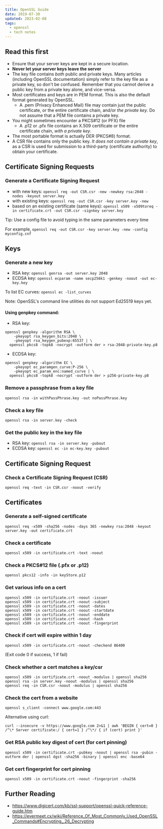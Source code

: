 ```yaml
---
title: OpenSSL Guide
date: 2019-07-30
updated: 2023-02-08
tags:
  - openssl
  - tech notes
---
```


## Read this first

- Ensure that your server keys are kept in a secure location.
- **Never let your server keys leave the server**
- The key file contains *both* public and private keys. Many articles (including OpenSSL documentation) simply refer to the key file as a private key, so don't be confused. Remember that you cannot derive a public key from a private key alone, and vice-versa.
- Most certificates and keys are in PEM format. This is also the default format generated by OpenSSL.
  - A .pem (Privacy Enhanced Mail) file may contain just the public certificate, or the entire certificate chain, and/or *the private key*. Do not assume that a PEM file contains a private key.
- You might sometimes encounter a PKCS#12 (or PFX) file
  - A .p12 or .pfx file contains an X.509 certificate or the entire certificate chain, *with a private key*.
- The most portable format is actually DER (PKCS#8) format.
- A CSR file contains only the public key. *It does not contain a private key*, as a CSR is used for submission to a third-party (certificate authority) to obtain your certificate.


## Certificate Signing Requests

### Generate a Certificate Signing Request

- with new keys: `openssl req -out CSR.csr -new -newkey rsa:2048 -nodes -keyout server.key`
- with existing keys: `openssl req -out CSR.csr -key server.key -new`
- based on an existing certificate (same keys): `openssl x509 -x509toreq -in certificate.crt -out CSR.csr -signkey server.key`

Tip: Use a config file to avoid typing in the same parameters every time

For example, `openssl req -out CSR.csr -key server.key -new -config myconfig.cnf`

## Keys

### Generate a new key

- RSA key: `openssl genrsa -out server.key 2048`
- ECDSA key: `openssl ecparam -name secp256k1 -genkey -noout -out ec-key.key`

To list EC curves: `openssl ec -list_curves`

Note: OpenSSL's command line utilities do not support Ed25519 keys yet.

#### Using genpkey command:

- RSA key:

```
openssl genpkey -algorithm RSA \
    -pkeyopt rsa_keygen_bits:2048 \
    -pkeyopt rsa_keygen_pubexp:65537 | \
  openssl pkcs8 -topk8 -nocrypt -outform der > rsa-2048-private-key.p8
  ```
  
- ECDSA key:

```
openssl genpkey -algorithm EC \
    -pkeyopt ec_paramgen_curve:P-256 \
    -pkeyopt ec_param_enc:named_curve | \
  openssl pkcs8 -topk8 -nocrypt -outform der > p256-private-key.p8
```


### Remove a passphrase from a key file

`openssl rsa -in withPassPhrase.key -out noPassPhrase.key`

### Check a key file

`openssl rsa -in server.key -check`

### Get the public key in the key file

- RSA key: `openssl rsa -in server.key -pubout`
- ECDSA key: `openssl ec -in ec-key.key -pubout`

## Certificate Signing Request

### Check a Certificate Signing Request (CSR)

`openssl req -text -in CSR.csr -noout -verify `


## Certificates

### Generate a self-signed certificate

`openssl req -x509 -sha256 -nodes -days 365 -newkey rsa:2048 -keyout server.key -out certificate.crt`

### Check a certificate
`openssl x509 -in certificate.crt -text -noout`

### Check a PKCS#12 file (.pfx or .p12)

`openssl pkcs12 -info -in keyStore.p12`

### Get various info on a cert

```
openssl x509 -in certificate.crt -noout -issuer
openssl x509 -in certificate.crt -noout -subject
openssl x509 -in certificate.crt -noout -dates
openssl x509 -in certificate.crt -noout -startdate
openssl x509 -in certificate.crt -noout -enddate
openssl x509 -in certificate.crt -noout -hash
openssl x509 -in certificate.crt -noout -fingerprint
```

### Check if cert will expire within 1 day

`openssl x509 -in certificate.crt -noout -checkend 86400`

(Exit code 0 if success, 1 if fail)

### Check whether a cert matches a key/csr

```
openssl x509 -in certificate.crt -noout -modulus | openssl sha256
openssl rsa -in server.key -noout -modulus | openssl sha256
openssl req -in CSR.csr -noout -modulus | openssl sha256
```


### Check the cert from a website

```
openssl s_client -connect www.google.com:443
```

Alternative using curl:
```
curl --insecure -v https://www.google.com 2>&1 | awk 'BEGIN { cert=0 } /^\* Server certificate:/ { cert=1 } /^\*/ { if (cert) print }'
```

### Get RSA public key digest of cert (for cert pinning)

```
openssl x509 -in certificate.crt -pubkey -noout | openssl rsa -pubin -outform der | openssl dgst -sha256 -binary | openssl enc -base64
```

### Get cert fingerprint for cert pinning

`openssl x509 -in certificate.crt -noout -fingerprint -sha256`


## Further Reading

- https://www.digicert.com/kb/ssl-support/openssl-quick-reference-guide.htm
- https://evermeet.cx/wiki/Reference_Of_Most_Commonly_Used_OpenSSL_Commands#Encrypting_.26_Decrypting
